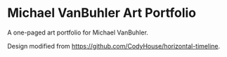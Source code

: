 Michael VanBuhler Art Portfolio
=========

A one-paged art portfolio for Michael VanBuhler.

Design modified from https://github.com/CodyHouse/horizontal-timeline.

